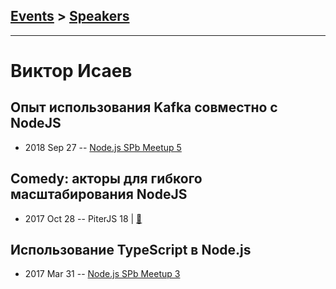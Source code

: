 ## [Events](../README.md) > [Speakers](../speakers.md)
---

# Виктор Исаев

## Опыт использования Kafka совместно с NodeJS
- 2018 Sep 27 -- [Node.js SPb Meetup 5](https://www.youtube.com/watch?v=Jnyo8GC_G9Y)    
## Comedy: акторы для гибкого масштабирования NodeJS
- 2017 Oct 28 -- PiterJS 18  | [:notebook:](https://github.com/piterjs/piterjs.org/blob/master/events/18/comedy.pdf)  
## Использование TypeScript в Node.js
- 2017 Mar 31 -- [Node.js SPb Meetup 3](https://youtu.be/Yxsf06JSGCE?t=3268)    
